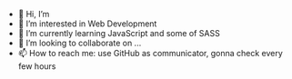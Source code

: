 - 👋 Hi, I’m 
- 👀 I’m interested in Web Development
- 🌱 I’m currently learning JavaScript and some of SASS
- 💞️ I’m looking to collaborate on ...
- 📫 How to reach me: use GitHub as communicator, gonna check every few hours

<!---
GoodestLooper/GoodestLooper is a ✨ special ✨ repository because its `README.md` (this file) appears on your GitHub profile.
You can click the Preview link to take a look at your changes.
--->
